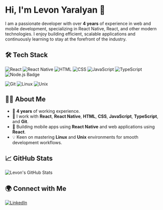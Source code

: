 # Hi, I'm Levon Yaralyan 👋

I am a passionate developer with over **4 years** of experience in web and mobile development, specializing in React Native, React, and other modern technologies. I enjoy building efficient, scalable applications and continuously learning to stay at the forefront of the industry.

## 🛠 Tech Stack

![React](https://img.shields.io/badge/-React-61DAFB?logo=react&logoColor=white&style=for-the-badge)
![React Native](https://img.shields.io/badge/-React_Native-61DAFB?logo=react&logoColor=white&style=for-the-badge)
![HTML](https://img.shields.io/badge/-HTML-E34F26?logo=html5&logoColor=white&style=for-the-badge)
![CSS](https://img.shields.io/badge/-CSS-1572B6?logo=css3&logoColor=white&style=for-the-badge)
![JavaScript](https://img.shields.io/badge/-JavaScript-F7DF1E?logo=javascript&logoColor=black&style=for-the-badge)
![TypeScript](https://img.shields.io/badge/-TypeScript-007ACC?logo=typescript&logoColor=white&style=for-the-badge)
![Node.js Badge](https://img.shields.io/badge/-Node.js-339933?logo=nodedotjs&logoColor=white&style=for-the-badge)

![Git](https://img.shields.io/badge/-Git-F05032?logo=git&logoColor=white&style=for-the-badge)
![Linux](https://img.shields.io/badge/-Linux-FCC624?logo=linux&logoColor=black&style=for-the-badge)
![Unix](https://img.shields.io/badge/-Unix-303030?logo=unix&logoColor=white&style=for-the-badge)

## 👨‍💻 About Me
- 🌟 **4 years** of working experience.
- 🔧 I work with **React**, **React Native**, **HTML**, **CSS**, **JavaScript**, **TypeScript**, and **Git**.
- 📱 Building mobile apps using **React Native** and web applications using **React**.
- 💡 Keen on mastering **Linux** and **Unix** environments for smooth development workflows.
  
## 📈 GitHub Stats

![Levon's GitHub Stats](https://github-readme-stats.vercel.app/api?username=yourusername&show_icons=true&theme=radical)

## 🌍 Connect with Me

[![LinkedIn](https://img.shields.io/badge/LinkedIn-Levon%20Yaralyan-blue?style=for-the-badge&logo=linkedin)](https://www.linkedin.com/in/levon-yaralyan/)

